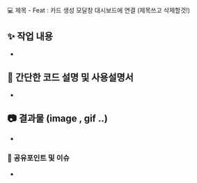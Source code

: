 💻 제목 - Feat : 카드 생성 모달창 대시보드에 연결 (제목쓰고 삭제할것!)

## ✨ 작업 내용
-

## 📜 간단한 코드 설명 및 사용설명서
-

## 📷 결과물 (image , gif ..)
-

### 👀 공유포인트 및 이슈
-
